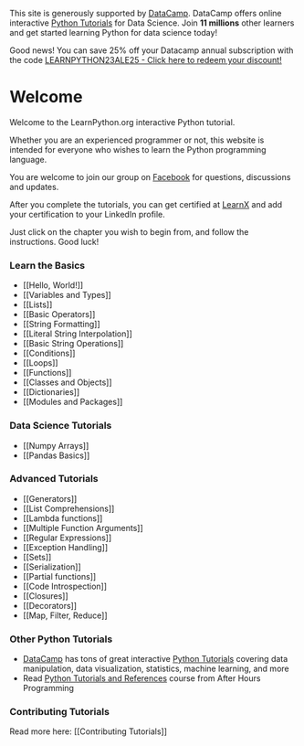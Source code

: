 This site is generously supported by [DataCamp](https://datacamp.pxf.io/c/67577/1012793/13294?sharedId=learnpython.org). DataCamp offers online interactive [Python Tutorials](https://datacamp.pxf.io/c/67577/1012793/13294?sharedId=learnpython.org) for Data Science. Join **11 millions** other learners and get started learning Python for data science today!

Good news! You can save 25% off your Datacamp annual subscription with the code [LEARNPYTHON23ALE25 - Click here to redeem your discount!](https://datacamp.pxf.io/Y9Nz7R)

# Welcome

Welcome to the LearnPython.org interactive Python tutorial.

Whether you are an experienced programmer or not, this website is intended for everyone who wishes to learn the Python programming language.<br>

You are welcome to join our group on <a href="http://www.facebook.com/groups/180708015327157/">Facebook</a> for questions, discussions and updates.

After you complete the tutorials, you can get certified at [LearnX](https://www.learnx.org) and add your certification to your LinkedIn profile.

Just click on the chapter you wish to begin from, and follow the instructions. Good luck!<br>


### Learn the Basics

- [[Hello, World!]]
- [[Variables and Types]]
- [[Lists]]
- [[Basic Operators]]
- [[String Formatting]]
- [[Literal String Interpolation]]
- [[Basic String Operations]]
- [[Conditions]]
- [[Loops]]
- [[Functions]]
- [[Classes and Objects]]
- [[Dictionaries]]
- [[Modules and Packages]]

### Data Science Tutorials
- [[Numpy Arrays]]
- [[Pandas Basics]]

### Advanced Tutorials

- [[Generators]]
- [[List Comprehensions]]
- [[Lambda functions]]
- [[Multiple Function Arguments]]
- [[Regular Expressions]]
- [[Exception Handling]]
- [[Sets]]
- [[Serialization]]
- [[Partial functions]]
- [[Code Introspection]]
- [[Closures]]
- [[Decorators]]
- [[Map, Filter, Reduce]]

### Other Python Tutorials

- [DataCamp](https://datacamp.pxf.io/c/67577/1012793/13294?sharedId=learnpython.org) has tons of great interactive [Python Tutorials](https://datacamp.pxf.io/c/67577/1012793/13294?sharedId=learnpython.org) covering data manipulation, data visualization, statistics, machine learning, and more
- Read [Python Tutorials and References](http://www.afterhoursprogramming.com/index.php?article=181) course from After Hours Programming

### Contributing Tutorials

Read more here: [[Contributing Tutorials]]
